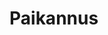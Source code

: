 # Paikannus
<!-- Juha Luukkonen - harjoitustyö, sivua päivitetään, ei julkaista, kansioon tulee lisää paikannukseen liittyviä käyttöliittymiä. -->
